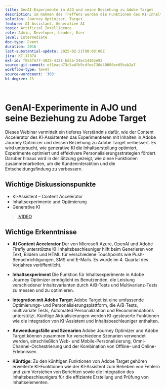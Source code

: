 ```yaml
---
title: GenAI-Experimente in AJO und seine Beziehung zu Adobe Target
description: Im Rahmen des Treffens wurden die Funktionen des KI-Inhaltsbeschleunigers bei der Generierung von Text, Bildern und HTML, Inhaltsexperimente über Adobe Journey Optimizer, die Integration mit Adobe Target zur Optimierung und Personalisierung, verschiedene Anwendungsfälle für kombinierte Tools und zukünftige Entwicklungen einschließlich erweiterter KI-Funktionen hervorgehoben.
solution: Journey Optimizer, Target
feature: AI Assistant, Generative AI
topic: Artificial Intelligence
role: Admin, Developer, Leader, User
level: Intermediate
doc-type: Event
duration: 2016
last-substantial-update: 2025-02-21T00:00:00Z
jira: KT-17374
exl-id: f085fe77-4025-4121-bd2a-24ec1436be93
source-git-commit: ef1eacd73c5a4fb9cdfee730d40606ec65bab2a7
workflow-type: tm+mt
source-wordcount: '303'
ht-degree: 1%

---
```


# GenAI-Experimente in AJO und seine Beziehung zu Adobe Target

Dieses Webinar vermittelt ein tieferes Verständnis dafür, wie der Content Accelerator des KI-Assistenten das Experimentieren mit Inhalten in Adobe Journey Optimizer und dessen Beziehung zu Adobe Target verbessert. Es wird untersucht, wie generative KI die Inhaltserstellung optimiert, Experimente optimiert und effektivere Personalisierungsstrategien fördert. Darüber hinaus wird in der Sitzung gezeigt, wie diese Funktionen zusammenarbeiten, um die Kundeninteraktion und die Entscheidungsfindung zu verbessern.

## Wichtige Diskussionspunkte

* KI-Assistent – Content Accelerator
* Inhaltsexperimente und Optimierung
* Generative KI

>[!VIDEO](https://video.tv.adobe.com/v/3444468/?learn=on&enablevpops&captions=ger)

## Wichtige Erkenntnisse

* **AI Content Accelerator** Der von Microsoft Azure, OpenAI und Adobe Firefly unterstützte KI-Inhaltsbeschleuniger hilft beim Generieren von Text, Bildern und HTML für verschiedene Touchpoints wie Push-Benachrichtigungen, SMS und E-Mails. Es wurde im 4. Quartal des Vorjahres veröffentlicht.

* **Inhaltsexperiment** Die Funktion für Inhaltsexperimente in Adobe Journey Optimizer ermöglicht es Benutzenden, die Leistung verschiedener Inhaltsvarianten durch A/B-Tests und Multivarianz-Tests zu messen und zu optimieren.

* **Integration mit Adobe Target** Adobe Target ist eine umfassende Optimierungs- und Personalisierungsplattform, die A/B-Tests, multivariate Tests, Automated Personalization und Recommendations unterstützt. Künftige Aktualisierungen werden KI-gesteuerte Funktionen wie die Integration von KI-Assistent und Inhaltsbeschleuniger enthalten.

* **Anwendungsfälle und Szenarien** Adobe Journey Optimizer und Adobe Target können zusammen für verschiedene Szenarien verwendet werden, einschließlich Web- und Mobile-Personalisierung, Omni-Channel-Orchestrierung und der Kombination von Offline- und Online-Erlebnissen.

* **Künftige**: Zu den künftigen Funktionen von Adobe Target gehören erweiterte KI-Funktionen wie der KI-Assistent zum Beheben von Fehlern und zum Verstehen von Berichten sowie die Integration des Inhaltsbeschleunigers für die effiziente Erstellung und Prüfung von Inhaltselementen.

